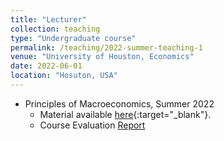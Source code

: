 ```yaml
---
title: "Lecturer"
collection: teaching
type: "Undergraduate course"
permalink: /teaching/2022-summer-teaching-1
venue: "University of Houston, Economics"
date: 2022-06-01
location: "Hosuton, USA"
---
```


- Principles of Macroeconomics, Summer 2022
    - Material available [here](https://github.com/evaloaeza/Principles-Macro){:target="_blank"}.
    - Course Evaluation <a href="/files/Macro_Course Evaluation Report_Summer2022.pdf">Report</a>
